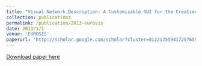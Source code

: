 ```yaml
---
title: "Visual Network Description: A Customizable GUI for the Creation of Software Defined Network Simulations"
collection: publications
permalink: /publication/2013-eurosis
date: 2013/1/1
venue: 'EUROSIS'
paperurl: 'http://scholar.google.com/scholar?cluster=8122125594172576593&hl=en&oi=scholarr'
---
```


[Download paper here](http://scholar.google.com/scholar?cluster=8122125594172576593&hl=en&oi=scholarr)
